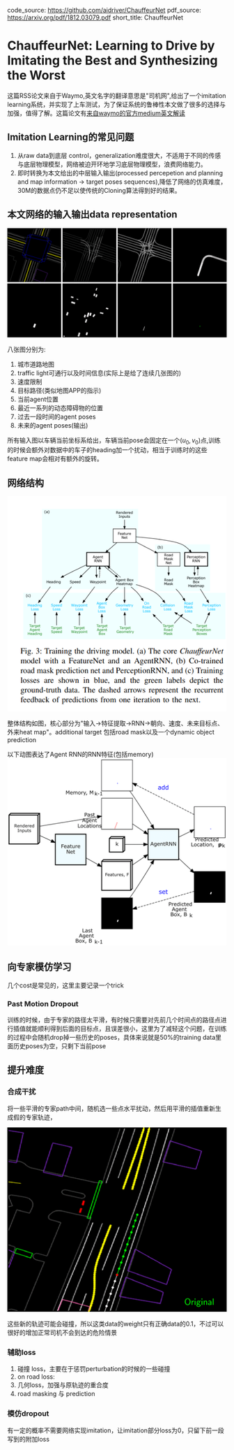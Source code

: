code_source: https://github.com/aidriver/ChauffeurNet
pdf_source: https://arxiv.org/pdf/1812.03079.pdf
short_title: ChauffeurNet
# ChauffeurNet: Learning to Drive by Imitating the Best and Synthesizing the Worst

这篇RSS论文来自于Waymo,英文名字的翻译意思是"司机网",给出了一个imitation learning系统，并实现了上车测试，为了保证系统的鲁棒性本文做了很多的选择与加强，值得了解。这篇论文有[来自waymo的官方medium英文解读](https://medium.com/waymo/learning-to-drive-beyond-pure-imitation-465499f8bcb2)

## Imitation Learning的常见问题

1. 从raw data到底层 control，generalization难度很大，不适用于不同的传感与底层物理模型，网络被迫开环地学习底层物理模型，浪费网络能力。
2. 即时转换为本文给出的中层输入输出(processed percepetion and planning and map information -> target poses sequences),降低了网络的仿真难度，30M的数据点仍不足以使传统的Cloning算法得到好的结果。

## 本文网络的输入输出data representation

![image](res/chaffeurInput.gif)

八张图分别为:
1. 城市道路地图
2. traffic light可通行以及时间信息(实际上是给了连续几张图的)
3. 速度限制
4. 目标路径(类似地图APP的指示)
5. 当前agent位置
6. 最近一系列的动态障碍物的位置
7. 过去一段时间的agent poses
8. 未来的agent poses(输出)

所有输入图以车辆当前坐标系给出，车辆当前pose会固定在一个$(u_0, v_0)$点,训练的时候会额外对数据中的车子的heading加一个扰动，相当于训练时的这些feature map会相对有额外的旋转。

## 网络结构

![image](res/ChauffeurNetStructure.png)

整体结构如图，核心部分为"输入->特征提取->RNN->朝向、速度、未来目标点、外来heat map"。additional target 包括road mask以及一个dynamic object prediction

以下动图表达了Agent RNN的RNN特征(包括memory)
![image](res/chauffeurAgentRNN.gif)

## 向专家模仿学习

几个cost是常见的，这里主要记录一个trick

### Past Motion Dropout

训练的时候，由于专家的路径太平滑，有时候只需要对先前几个时间点的路径点进行插值就能顺利得到后面的目标点，且误差很小，这里为了减轻这个问题，在训练的过程中会随机drop掉一些历史的poses，具体来说就是50%的training data里面历史poses为空，只剩下当前pose

## 提升难度

### 合成干扰

将一些平滑的专家path中间，随机选一些点水平扰动，然后用平滑的插值重新生成假的专家轨迹，

![image](res/chauffeurPer.gif)

这些新的轨迹可能会碰撞，所以这类data的weight只有正确data的0.1，不过可以很好的增加正常司机不会到达的危险情景

### 辅助loss

1. 碰撞 loss，主要在于惩罚perturbation的时候的一些碰撞
2. on road loss:
3. 几何loss，加强与原轨迹的重合度
4. road masking 与 prediction

### 模仿dropout

有一定的概率不需要网络实现imitation，让imitation部分loss为0，只留下前一段写到的附加loss



